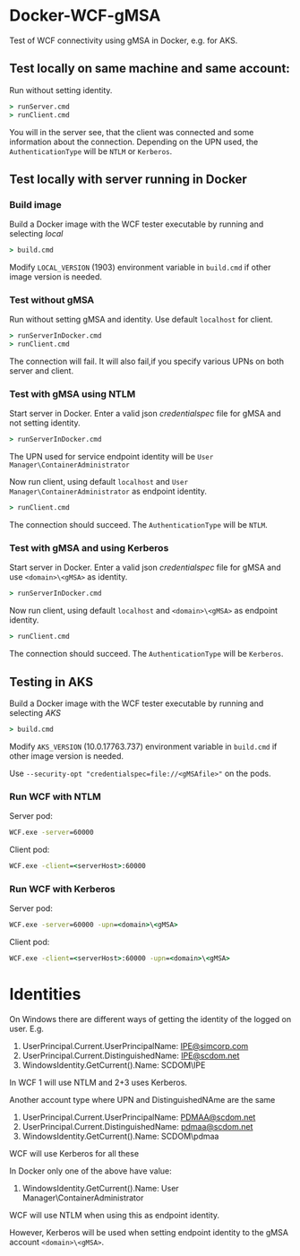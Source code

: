 # Docker-WCF-gMSA
Test of WCF connectivity using gMSA in Docker, e.g. for AKS.

## Test locally on same machine and same account:
Run without setting identity.
```cmd
> runServer.cmd
> runClient.cmd
```
You will in the server see, that the client was connected and some information about the connection. Depending on the UPN used, the `AuthenticationType` will be `NTLM` or `Kerberos`.

## Test locally with server running in Docker

### Build image
Build a Docker image with the WCF tester executable by running and selecting *local* 
```cmd
> build.cmd
```
Modify `LOCAL_VERSION` (1903) environment variable in `build.cmd` if other image version is needed.

### Test without gMSA
Run without setting gMSA and identity. Use default `localhost` for client.
```cmd
> runServerInDocker.cmd
> runClient.cmd
```
The connection will fail. It will also fail,if you specify various UPNs on both server and client.

### Test with gMSA using NTLM
Start server in Docker. Enter a valid json *credentialspec* file for gMSA and not setting identity.
```cmd
> runServerInDocker.cmd
```
The UPN used for service endpoint identity will be `User Manager\ContainerAdministrator`

Now run client, using default `localhost` and `User Manager\ContainerAdministrator` as endpoint identity.
```cmd
> runClient.cmd
```
The connection should succeed. The `AuthenticationType` will be `NTLM`.

### Test with gMSA and using Kerberos
Start server in Docker. Enter a valid json *credentialspec* file for gMSA and use `<domain>\<gMSA>` as identity.
```cmd
> runServerInDocker.cmd
```
Now run client, using default `localhost` and `<domain>\<gMSA>` as endpoint identity.
```cmd
> runClient.cmd
```
The connection should succeed. The `AuthenticationType` will be `Kerberos`.

## Testing in AKS
Build a Docker image with the WCF tester executable by running and selecting *AKS*
```cmd
> build.cmd
```
Modify `AKS_VERSION` (10.0.17763.737) environment variable in `build.cmd` if other image version is needed.

Use `--security-opt "credentialspec=file://<gMSAfile>"` on the pods.

### Run WCF with NTLM
Server pod:
```cmd
WCF.exe -server=60000
```
Client pod:
```cmd
WCF.exe -client=<serverHost>:60000
```

### Run WCF with Kerberos
Server pod:
```cmd
WCF.exe -server=60000 -upn=<domain>\<gMSA>
```
Client pod:
```cmd
WCF.exe -client=<serverHost>:60000 -upn=<domain>\<gMSA>
```

# Identities
On Windows there are different ways of getting the identity of the logged on user. E.g.
1. UserPrincipal.Current.UserPrincipalName: IPE@simcorp.com
2. UserPrincipal.Current.DistinguishedName: IPE@scdom.net
3. WindowsIdentity.GetCurrent().Name: SCDOM\IPE

In WCF 1 will use NTLM and 2+3 uses Kerberos.

Another account type where UPN and DistinguishedNAme are the same
1. UserPrincipal.Current.UserPrincipalName: PDMAA@scdom.net
2. UserPrincipal.Current.DistinguishedName: pdmaa@scdom.net
3. WindowsIdentity.GetCurrent().Name: SCDOM\pdmaa

WCF will use Kerberos for all these

In Docker only one of the above have value:
1. WindowsIdentity.GetCurrent().Name: User Manager\ContainerAdministrator

WCF will use NTLM when using this as endpoint identity.

However, Kerberos will be used when setting endpoint identity to the gMSA account `<domain>\<gMSA>`.